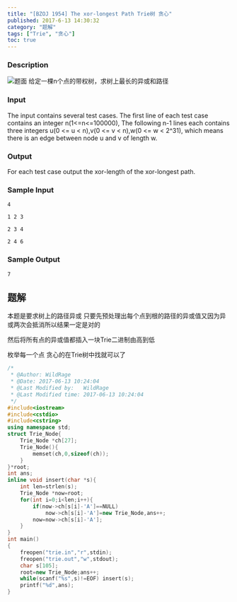 ```yaml
---
title: "[BZOJ 1954] The xor-longest Path Trie树 贪心"
published: 2017-6-13 14:30:32
category: "题解"
tags: ["Trie", "贪心"]
toc: true
---
```


### Description
![题面](https://ooo.0o0.ooo/2017/06/13/593f91a517d9c.jpg)
给定一棵n个点的带权树，求树上最长的异或和路径
<!--more--> 
### Input
The input contains several test cases. The first line of each test case contains an integer n(1<=n<=100000), The following n-1 lines each contains three integers u(0 <= u < n),v(0 <= v < n),w(0 <= w < 2^31), which means there is an edge between node u and v of length w.

### Output
For each test case output the xor-length of the xor-longest path.
### Sample Input
```
4

1 2 3

2 3 4

2 4 6
```
### Sample Output
```
7
```

## 题解
本题是要求树上的路径异或
只要先预处理出每个点到根的路径的异或值又因为异或两次会抵消所以结果一定是对的

然后将所有点的异或值都插入一块Trie二进制由高到低

枚举每一个点 贪心的在Trie树中找就可以了

```c++
/*
 * @Author: WildRage 
 * @Date: 2017-06-13 10:24:04 
 * @Last Modified by:   WildRage 
 * @Last Modified time: 2017-06-13 10:24:04 
 */
#include<iostream>
#include<cstdio>
#include<cstring>
using namespace std;
struct Trie_Node{
    Trie_Node *ch[27];
    Trie_Node(){
        memset(ch,0,sizeof(ch));
    }
}*root;
int ans;
inline void insert(char *s){
    int len=strlen(s);
    Trie_Node *now=root;
    for(int i=0;i<len;i++){
        if(now->ch[s[i]-'A']==NULL)
            now->ch[s[i]-'A']=new Trie_Node,ans++;
        now=now->ch[s[i]-'A'];
    }
}
int main()
{
    freopen("trie.in","r",stdin);
    freopen("trie.out","w",stdout);
    char s[105];
    root=new Trie_Node;ans++;
    while(scanf("%s",s)!=EOF) insert(s);
    printf("%d",ans);
}
```